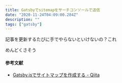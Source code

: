```yaml
---
title: Gatsbyでsitemapをサーチコンソールで送信
date: "2020-11-24T04:09:00.284Z"
description: ""
tags: ["gatsby"]
---
```


記事を更新するたびに手でやらないといけないの？これ

めんどくさそう

#### 参考文献

- [Gatsby.jsでサイトマップを作成する - Qiita](https://qiita.com/ShinKano/items/3cf3eef6320bc62181a3)
